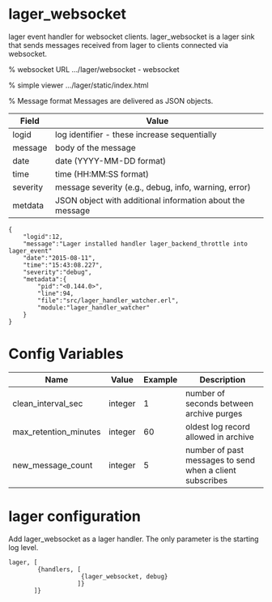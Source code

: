 # lager_websocket
lager event handler for websocket clients. lager_websocket is a lager sink that sends messages received from lager to clients connected via websocket.

% websocket URL
.../lager/websocket - websocket

% simple viewer
.../lager/static/index.html

% Message format
Messages are delivered as JSON objects.

Field | Value
----- | -----
logid | log identifier - these increase sequentially
message | body of the message
date | date (YYYY-MM-DD format)
time | time (HH:MM:SS format)
severity | message severity (e.g., debug, info, warning, error)
metdata | JSON object with additional information about the message
```
{
    "logid":12,
    "message":"Lager installed handler lager_backend_throttle into lager_event"
    "date":"2015-08-11",
    "time":"15:43:08.227",
    "severity":"debug",
    "metadata":{
        "pid":"<0.144.0>",
        "line":94,
        "file":"src/lager_handler_watcher.erl",
        "module:"lager_handler_watcher"
    }
}
```

# Config Variables
Name | Value | Example | Description
---- | ----- | ------- | -----------
clean_interval_sec | integer | 1 | number of seconds between archive purges
max_retention_minutes | integer | 60 | oldest log record allowed in archive
new_message_count | integer | 5 | number of past messages to send when a client subscribes

# lager configuration
Add lager_websocket as a lager handler. The only parameter is the starting
log level.
```
lager, [
        {handlers, [
                    {lager_websocket, debug}
                   ]}
       ]}
```
